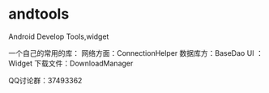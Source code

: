 andtools
========

Android Develop Tools,widget

一个自己的常用的库：
网络方面：ConnectionHelper
数据库方：BaseDao
UI      ：Widget
下载文件：DownloadManager


QQ讨论群：37493362
